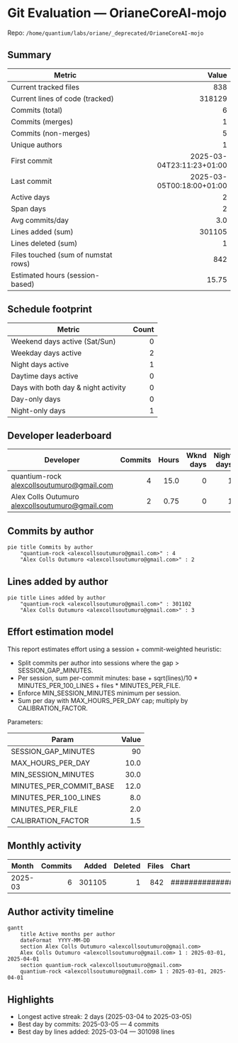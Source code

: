 # Git Evaluation — OrianeCoreAI-mojo

Repo: `/home/quantium/labs/oriane/_deprecated/OrianeCoreAI-mojo`

## Summary

| Metric | Value |
|---|---:|
| Current tracked files | 838 |
| Current lines of code (tracked) | 318129 |
| Commits (total) | 6 |
| Commits (merges) | 1 |
| Commits (non-merges) | 5 |
| Unique authors | 1 |
| First commit | 2025-03-04T23:11:23+01:00 |
| Last commit | 2025-03-05T00:18:00+01:00 |
| Active days | 2 |
| Span days | 2 |
| Avg commits/day | 3.0 |
| Lines added (sum) | 301105 |
| Lines deleted (sum) | 1 |
| Files touched (sum of numstat rows) | 842 |
| Estimated hours (session-based) | 15.75 |

## Schedule footprint

| Metric | Count |
|---|---:|
| Weekend days active (Sat/Sun) | 0 |
| Weekday days active | 2 |
| Night days active | 1 |
| Daytime days active | 0 |
| Days with both day & night activity | 0 |
| Day-only days | 0 |
| Night-only days | 1 |

## Developer leaderboard

| Developer | Commits | Hours | Wknd days | Night days | Day days | Both | Added | Deleted | Files | Active days | First | Last | Avg size | Median size | Stars |
|---|---:|---:|---:|---:|---:|---:|---:|---:|---:|---:|---|---|---:|---:|:--:
| quantium-rock <alexcollsoutumuro@gmail.com> | 4 | 15.0 | 0 | 1 | 0 | 0 | 301102 | 1 | 840 | 2 | 2025-03-04T23:58:27+01:00 | 2025-03-05T00:18:00+01:00 | 75275.75 | 2.5 | ★★★★★ |
| Alex Colls Outumuro <alexcollsoutumuro@gmail.com> | 2 | 0.75 | 0 | 1 | 0 | 0 | 3 | 0 | 2 | 2 | 2025-03-04T23:11:23+01:00 | 2025-03-05T00:01:08+01:00 | 1.5 | 1.5 | ☆☆☆☆☆ |

## Commits by author

```mermaid
pie title Commits by author
    "quantium-rock <alexcollsoutumuro@gmail.com>" : 4
    "Alex Colls Outumuro <alexcollsoutumuro@gmail.com>" : 2
```

## Lines added by author

```mermaid
pie title Lines added by author
    "quantium-rock <alexcollsoutumuro@gmail.com>" : 301102
    "Alex Colls Outumuro <alexcollsoutumuro@gmail.com>" : 3
```

## Effort estimation model

This report estimates effort using a session + commit-weighted heuristic:
- Split commits per author into sessions where the gap > SESSION_GAP_MINUTES.
- Per session, sum per-commit minutes: base + sqrt(lines)/10 * MINUTES_PER_100_LINES + files * MINUTES_PER_FILE.
- Enforce MIN_SESSION_MINUTES minimum per session.
- Sum per day with MAX_HOURS_PER_DAY cap; multiply by CALIBRATION_FACTOR.

Parameters:

| Param | Value |
|---|---:|
| SESSION_GAP_MINUTES | 90 |
| MAX_HOURS_PER_DAY | 10.0 |
| MIN_SESSION_MINUTES | 30.0 |
| MINUTES_PER_COMMIT_BASE | 12.0 |
| MINUTES_PER_100_LINES | 8.0 |
| MINUTES_PER_FILE | 2.0 |
| CALIBRATION_FACTOR | 1.5 |

## Monthly activity

| Month | Commits | Added | Deleted | Files | Chart |
|---|---:|---:|---:|---:|:---|
| 2025-03 | 6 | 301105 | 1 | 842 | ######################################## |

## Author activity timeline

```mermaid
gantt
    title Active months per author
    dateFormat  YYYY-MM-DD
    section Alex Colls Outumuro <alexcollsoutumuro@gmail.com>
    Alex Colls Outumuro <alexcollsoutumuro@gmail.com> 1 : 2025-03-01, 2025-04-01
    section quantium-rock <alexcollsoutumuro@gmail.com>
    quantium-rock <alexcollsoutumuro@gmail.com> 1 : 2025-03-01, 2025-04-01
```

## Highlights

- Longest active streak: 2 days (2025-03-04 to 2025-03-05)
- Best day by commits: 2025-03-05 — 4 commits
- Best day by lines added: 2025-03-04 — 301098 lines

